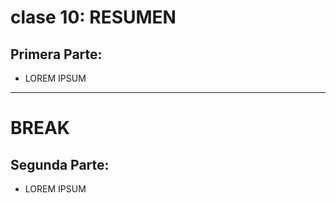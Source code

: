 # clase 10: RESUMEN

## Primera Parte: 

- LOREM IPSUM

---
# BREAK

## Segunda Parte:

- LOREM IPSUM
